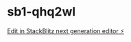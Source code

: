 # sb1-qhq2wl

[Edit in StackBlitz next generation editor ⚡️](https://stackblitz.com/~/github.com/Jasonmridul7843/sb1-qhq2wl)